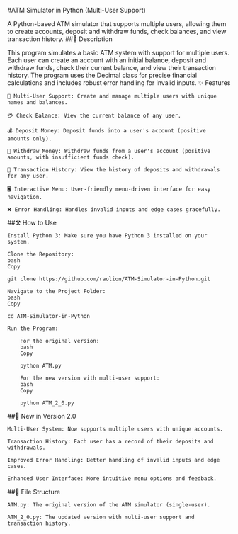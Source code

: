 #ATM Simulator in Python (Multi-User Support)

A Python-based ATM simulator that supports multiple users, allowing them to create accounts, deposit and withdraw funds, check balances, and view transaction history.
##📜 Description

This program simulates a basic ATM system with support for multiple users. Each user can create an account with an initial balance, deposit and withdraw funds, check their current balance, and view their transaction history. The program uses the Decimal class for precise financial calculations and includes robust error handling for invalid inputs.
✨ Features

    👤 Multi-User Support: Create and manage multiple users with unique names and balances.

    💳 Check Balance: View the current balance of any user.

    💰 Deposit Money: Deposit funds into a user's account (positive amounts only).

    💸 Withdraw Money: Withdraw funds from a user's account (positive amounts, with insufficient funds check).

    📜 Transaction History: View the history of deposits and withdrawals for any user.

    🖥️ Interactive Menu: User-friendly menu-driven interface for easy navigation.

    ❌ Error Handling: Handles invalid inputs and edge cases gracefully.

##⚒️ How to Use

    Install Python 3: Make sure you have Python 3 installed on your system.

    Clone the Repository:
    bash
    Copy

    git clone https://github.com/raolion/ATM-Simulator-in-Python.git

    Navigate to the Project Folder:
    bash
    Copy

    cd ATM-Simulator-in-Python

    Run the Program:

        For the original version:
        bash
        Copy

        python ATM.py

        For the new version with multi-user support:
        bash
        Copy

        python ATM_2_0.py

##🚀 New in Version 2.0

    Multi-User System: Now supports multiple users with unique accounts.

    Transaction History: Each user has a record of their deposits and withdrawals.

    Improved Error Handling: Better handling of invalid inputs and edge cases.

    Enhanced User Interface: More intuitive menu options and feedback.

##📂 File Structure

    ATM.py: The original version of the ATM simulator (single-user).

    ATM_2_0.py: The updated version with multi-user support and transaction history.
